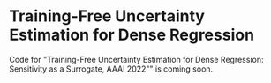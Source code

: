 # Training-Free Uncertainty Estimation for Dense Regression
Code for "Training-Free Uncertainty Estimation for Dense Regression: Sensitivity as a Surrogate, AAAI 2022"" is coming soon.
